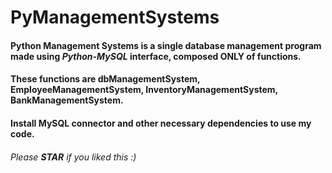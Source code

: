 # PyManagementSystems

#### Python Management Systems is a single database management program made using ___Python-MySQL___ interface, composed ONLY of functions.
#### These functions are dbManagementSystem, EmployeeManagementSystem, InventoryManagementSystem, BankManagementSystem.

#### Install MySQL connector and other necessary dependencies to use my code.

###### Please ***STAR*** if you liked this :)
